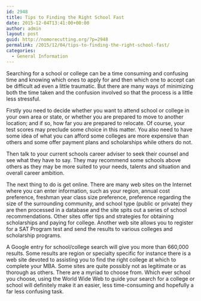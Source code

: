 ```yaml
---
id: 2948
title: Tips to Finding the Right School Fast
date: 2015-12-04T13:41:00+00:00
author: admin
layout: post
guid: http://nomorecutting.org/?p=2948
permalink: /2015/12/04/tips-to-finding-the-right-school-fast/
categories:
  - General Information
---
```

Searching for a school or college can be a time consuming and confusing time and knowing which ones to apply for and then which one to accept can be difficult ad even a little traumatic. But there are many ways of minimizing both the time taken and the confusion involved so that the process is a little less stressful.

Firstly you need to decide whether you want to attend school or college in your own area or state, or whether you are prepared to move to another location; and if so, how far you are prepared to relocate. Of course, your test scores may preclude some choice in this matter. You also need to have some idea of what you can afford some colleges are more expensive than others and some offer payment plans and scholarships while others do not.

Then talk to your current schools career adviser to seek their counsel and see what they have to say. They may recommend some schools above others as they may be more suited to your needs, talents and situation and overall career ambition.

The next thing to do is get online. There are many web sites on the Internet where you can enter information, such as your region, annual cost preference, freshman year class size preference, preference regarding the size of the surrounding community, and school type (public or private) they are then processed in a database and the site spits out a series of school recommendations. Other sites offer tips and strategies for obtaining scholarships and paying for college. Another web site allows you to register for a SAT Program test and send the results to various colleges and scholarship programs. 

A Google entry for school/college search will give you more than 660,000 results. Some results are region or specialty specific for instance there is a web site devoted to assisting you to find the right college at which to complete your MBA. Some sites are quite possibly not as legitimate or as thorough as others. There are a myriad to choose from. Which ever school you choose, using the World Wide Web to guide your search for a college or school will definitely make it an easier, less time-consuming and hopefully a far less confusing task.